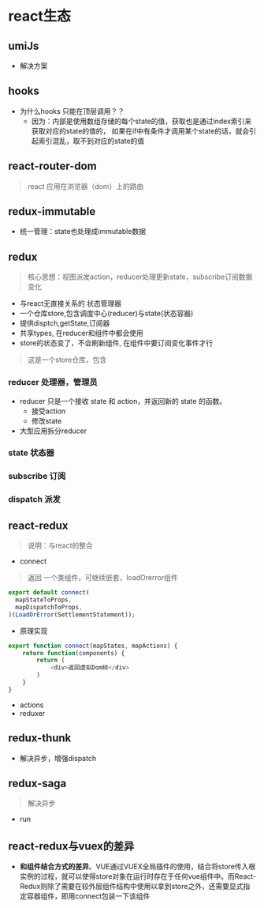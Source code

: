 # react生态
## umiJs
- 解决方案
## hooks
- 为什么hooks 只能在顶层调用？？
   - 因为：内部是使用数组存储的每个state的值，获取也是通过index索引来获取对应的state的值的， 如果在if中有条件才调用某个state的话，就会引起索引混乱，取不到对应的state的值
## react-router-dom
> react 应用在浏览器（dom）上的路由
## redux-immutable
- 统一管理：state也处理成immutable数据
## redux
> 核心思想：视图派发action，reducer处理更新state，subscribe订阅数据变化
- 与react无直接关系的 状态管理器
- 一个仓库store,包含调度中心(reducer)与state(状态容器)
- 提供disptch,getState,订阅器
- 共享types, 在reducer和组件中都会使用
- store的状态变了，不会刷新组件, 在组件中要订阅变化事件才行
> 这是一个store仓库，包含
### reducer 处理器，管理员
- reducer 只是一个接收 state 和 action，并返回新的 state 的函数。
   - 接受action
   - 修改state
- 大型应用拆分reducer
### state 状态器
### subscribe 订阅
### dispatch 派发
## react-redux
> 说明：与react的整合
- connect
> 返回 一个类组件，可继续嵌套，loadOrerror组件
```js
export default connect(
  mapStateToProps,
  mapDispatchToProps,
)(LoadOrError(SettlementStatement));
```
- 原理实现
```js
export function connect(mapStates, mapActions) {
    return function(components) {
        return (
            <div>返回虚拟Dom树</div>
        )
    }
}
```
- actions
- reduxer
## redux-thunk
- 解决异步，增强dispatch
## redux-saga
> 解决异步
- run

## react-redux与vuex的差异
- **和组件结合方式的差异**。VUE通过VUEX全局插件的使用，结合将store传入根实例的过程，就可以使得store对象在运行时存在于任何vue组件中。而React-Redux则除了需要在较外层组件结构中使用<Provider/>以拿到store之外，还需要显式指定容器组件，即用connect包装一下该组件


